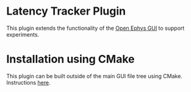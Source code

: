 # Latency Tracker Plugin
This plugin extends the functionality of the [Open Ephys GUI](https://github.com/open-ephys/plugin-GUI) to support experiments.

# Installation using CMake

This plugin can be built outside of the main GUI file tree using CMake. Instructions [here](https://open-ephys.atlassian.net/wiki/spaces/OEW/pages/1259110401/Plugin+CMake+Builds). 
